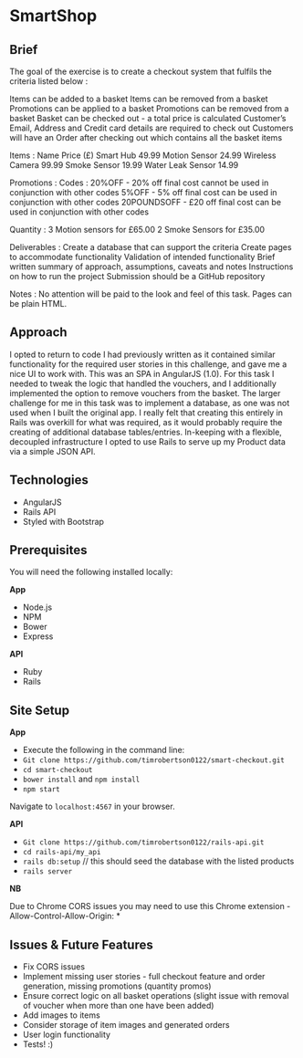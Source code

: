 # SmartShop

Brief
----------------
The goal of the exercise is to create a checkout system that fulfils the criteria listed below :


Items can be added to a basket
Items can be removed from a basket
Promotions can be applied to a basket
Promotions can be removed from a basket
Basket can be checked out - a total price is calculated
Customer’s Email, Address and Credit card details are required to check out
Customers will have an Order after checking out which contains all the basket items


Items :
Name
Price (£)
Smart Hub
49.99
Motion Sensor
24.99
Wireless Camera
99.99
Smoke Sensor
19.99
Water Leak Sensor
14.99


Promotions :
Codes :
20%OFF -  20% off final cost cannot be used in conjunction with other codes
5%OFF - 5% off final cost can be used in conjunction with other codes
20POUNDSOFF - £20 off final cost can be used in conjunction with other codes


Quantity :
3 Motion sensors for £65.00
2 Smoke Sensors for £35.00


Deliverables :
Create a database that can support the criteria
Create pages to accommodate functionality
Validation of intended functionality
Brief written summary of approach, assumptions, caveats and notes
Instructions on how to run the project
Submission should be a GitHub repository


Notes :
No attention will be paid to the look and feel of this task. Pages can be plain HTML.

Approach
----------

I opted to return to code I had previously written as it contained similar functionality for the required user stories in this challenge, and gave me a nice UI to work with. This was an SPA in AngularJS (1.0). For this task I needed to tweak the logic that handled the vouchers, and I additionally implemented the option to remove vouchers from the basket. The larger challenge for me in this task was to implement a database, as one was not used when I built the original app. I really felt that creating this entirely in Rails was overkill for what was required, as it would probably require the creating of additional database tables/entries. In-keeping with a flexible, decoupled infrastructure I opted to use Rails to serve up my Product data via a simple JSON API.

Technologies
------------

* AngularJS
* Rails API
* Styled with Bootstrap

Prerequisites
-------------

You will need the following installed locally:  

**App**
* Node.js
* NPM
* Bower
* Express

**API**
* Ruby
* Rails

Site Setup
----------

**App**
* Execute the following in the command line:
* ```Git clone https://github.com/timrobertson0122/smart-checkout.git```
* ```cd smart-checkout```
* ```bower install``` and ```npm install```
* ```npm start```

Navigate to ```localhost:4567``` in your browser.  

**API**
* ```Git clone https://github.com/timrobertson0122/rails-api.git```
* ```cd rails-api/my_api```
* ```rails db:setup``` // this should seed the database with the listed products
* ```rails server```

**NB**

Due to Chrome CORS issues you may need to use this Chrome extension - Allow-Control-Allow-Origin: *

Issues & Future Features
---------------

* Fix CORS issues
* Implement missing user stories - full checkout feature and order generation, missing promotions (quantity promos)
* Ensure correct logic on all basket operations (slight issue with removal of voucher when more than one have been added)
* Add images to items
* Consider storage of item images and generated orders
* User login functionality
* Tests! :)
